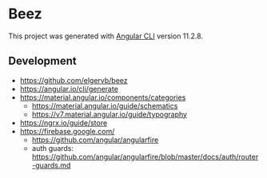 # Beez

This project was generated with [Angular CLI](https://github.com/angular/angular-cli) version 11.2.8.

## Development 

 - https://github.com/elgervb/beez
 - https://angular.io/cli/generate
 - https://material.angular.io/components/categories
   - https://material.angular.io/guide/schematics
   - https://v7.material.angular.io/guide/typography
 - https://ngrx.io/guide/store
 - https://firebase.google.com/
   - https://github.com/angular/angularfire
   - auth guards: https://github.com/angular/angularfire/blob/master/docs/auth/router-guards.md

 